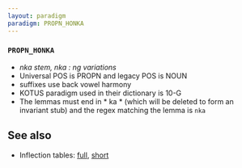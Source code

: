 ```yaml
---
layout: paradigm
paradigm: PROPN_HONKA
---
```

### ` PROPN_HONKA `

* _nka stem, nka : ng variations_
* Universal POS is PROPN and legacy POS is NOUN
* suffixes use back vowel harmony
* KOTUS paradigm used in their dictionary is 10-G
* The lemmas must end in * ka * (which will be deleted to form an invariant stub) and the regex matching the lemma is ` nka `

## See also

* Inflection tables: [full](gen/H/Honka.html), [short](gen/H/Honka_wikt.html)

